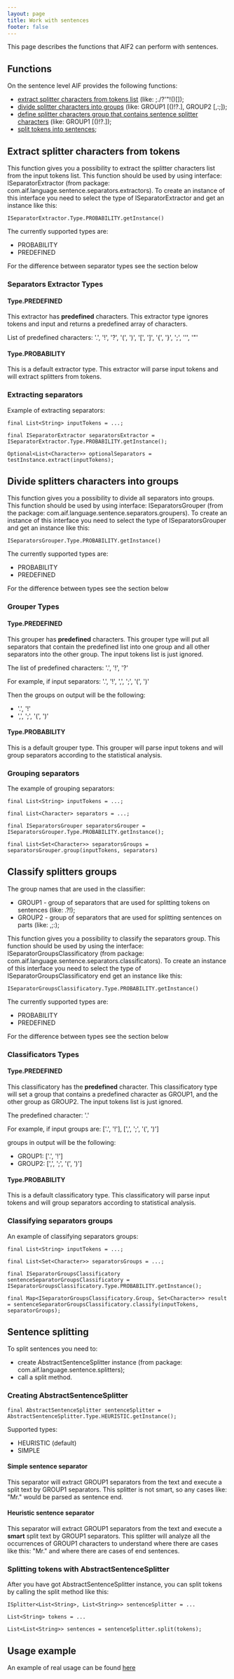 ```yaml
---
layout: page
title: Work with sentences
footer: false
---
```


This page describes the functions that AIF2 can perform with sentences.

## Functions

On the sentence level AIF provides the following functions:

* [extract splitter characters from tokens list](#extract-splitters-characters-from-tokens) (like: ;./?'"!()[]);
* [divide splitter characters into groups](#divide-splitters-characters-on-groups) (like: GROUP1 [()!?.], GROUP2 [,:;]);
* [define splitter characters group that contains sentence splitter characters](#classify-splitters-groups) (like: GROUP1 [()!?.]);
* [split tokens into sentences](#sentence-splitting);

## <a id="extract-splitters-characters-from-tokens"></a> Extract splitter characters from tokens

This function gives you a possibility to extract the splitter characters list from the input tokens list. 
This function should be used by using interface: ISeparatorExtractor (from package: com.aif.language.sentence.separators.extractors). To create an instance of this interface you need to select the type of ISeparatorExtractor and get an instance like this:

    ISeparatorExtractor.Type.PROBABILITY.getInstance()

The currently supported types are:

* PROBABILITY
* PREDEFINED

For the difference between separator types see the section below

### Separators Extractor Types 

#### Type.PREDEFINED

This extractor has **predefined** characters. This extractor type ignores tokens and input and returns a predefined array of characters. 

List of predefined characters: '.', '!', '?', '(', ')', '[', ']', '{', '}', ';', '\'', '\"'

#### Type.PROBABILITY

This is a default extractor type. This extractor will parse input tokens and will extract splitters from tokens. 

### Extracting separators

Example of extracting separators:

    final List<String> inputTokens = ...;

    final ISeparatorExtractor separatorsExtractor = ISeparatorExtractor.Type.PROBABILITY.getInstance();

    Optional<List<Character>> optionalSeparators = testInstance.extract(inputTokens);

## <a id="divide-splitters-characters-on-groups"></a>Divide splitters characters into groups

This function gives you a possibility to divide all separators into groups. This function should be used by using interface: ISeparatorsGrouper (from the package: com.aif.language.sentence.separators.groupers). To create an instance of this interface you need to select the type of ISeparatorsGrouper and get an instance like this:

    ISeparatorsGrouper.Type.PROBABILITY.getInstance()

The currently supported types are:

* PROBABILITY
* PREDEFINED

For the difference between types see the section below

### Grouper Types 

#### Type.PREDEFINED

This grouper has **predefined** characters. This grouper type will put all separators that contain the predefined list into one group and all other separators into the other group. The input tokens list is just ignored. 

The list of predefined characters:  '.', '!', '?'

For example, if input separators: '.', '!', ',', ';', '(', ')'

Then the groups on output will be the following:

* '.', '!'
* ',', ';', '(', ')'

#### Type.PROBABILITY

This is a default grouper type. This grouper will parse input tokens and will group separators according to the statistical analysis.  

### Grouping separators

The example of grouping separators:

    final List<String> inputTokens = ...;

    final List<Character> separators = ...; 

    final ISeparatorsGrouper separatorsGrouper = ISeparatorsGrouper.Type.PROBABILITY.getInstance();

    final List<Set<Character>> separatorsGroups = separatorsGrouper.group(inputTokens, separators)

## <a id="classify-splitters-groups"></a>Classify splitters groups

The group names that are used in the classifier:

* GROUP1 - group of separators that are used for splitting tokens on sentences (like: .?!);
* GROUP2 - group of separators that are used for splitting sentences on parts (like: ,;:);

This function gives you a possibility to classify the separators group. This function should be used by using the interface: ISeparatorGroupsClassificatory (from package: com.aif.language.sentence.separators.classificators). To create an instance of this interface you need to select the type of ISeparatorGroupsClassificatory end get an instance like this:

    ISeparatorGroupsClassificatory.Type.PROBABILITY.getInstance()

The currently supported types are:

* PROBABILITY
* PREDEFINED

For the difference between types see the section below

### Classificators Types 

#### Type.PREDEFINED

This classificatory has the **predefined** character. This classificatory type will set a group that contains a predefined character as GROUP1, and the other group as GROUP2. The input tokens list is just ignored. 

The predefined character:  '.'

For example, if input groups are: ['.', '!'], [',', ';', '(', ')']

groups in output will be the following:

* GROUP1: ['.', '!']
* GROUP2: [',', ';', '(', ')']

#### Type.PROBABILITY

This is a default classificatory type. This classificatory will parse input tokens and will group separators according to statistical analysis.  

### Classifying separators groups

An example of classifying separators groups:

    final List<String> inputTokens = ...;

    final List<Set<Character>> separatorsGroups = ...; 

    final ISeparatorGroupsClassificatory sentenceSeparatorGroupsClassificatory = ISeparatorGroupsClassificatory.Type.PROBABILITY.getInstance();

    final Map<ISeparatorGroupsClassificatory.Group, Set<Character>> result = sentenceSeparatorGroupsClassificatory.classify(inputTokens, separatorGroups);

## <a id="sentence-splitting"></a>Sentence splitting

To split sentences you need to:

* create AbstractSentenceSplitter instance (from package: com.aif.language.sentence.splitters);
* call a split method.

### Creating AbstractSentenceSplitter

    final AbstractSentenceSplitter sentenceSplitter = AbstractSentenceSplitter.Type.HEURISTIC.getInstance();

Supported types:

* HEURISTIC (default)
* SIMPLE

#### Simple sentence separator

This separator will extract GROUP1 separators from the text and execute a split text by GROUP1 separators. This splitter is not smart, so any cases like: "Mr." would be parsed as sentence end.

#### Heuristic sentence separator

This separator will extract GROUP1 separators from the text and execute a **smart** split text by GROUP1 separators. This splitter will analyze all the occurrences of GROUP1 characters to understand where there are cases like this: "Mr." and where there are cases of end sentences.

### Splitting tokens with AbstractSentenceSplitter

After you have got AbstractSentenceSplitter instance, you can split tokens by calling the split method like this:

    ISplitter<List<String>, List<String>> sentenceSplitter = ...
    
    List<String> tokens = ...
    
    List<List<String>> sentences = sentenceSplitter.split(tokens);

## Usage example 

An example of real usage can be found [here](https://github.com/b0noI/aif-cli/blob/master/src/main/java/com/aif/language/sentence/SentenceSplitCommand.java#L40)